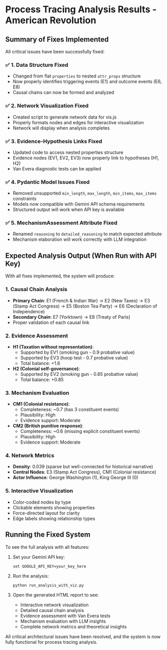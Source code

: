 # Process Tracing Analysis Results - American Revolution

## Summary of Fixes Implemented

All critical issues have been successfully fixed:

### ✅ **1. Data Structure Fixed**
- Changed from flat `properties` to nested `attr_props` structure
- Now properly identifies triggering events (E1) and outcome events (E6, E8)
- Causal chains can now be formed and analyzed

### ✅ **2. Network Visualization Fixed**
- Created script to generate network data for vis.js
- Properly formats nodes and edges for interactive visualization
- Network will display when analysis completes

### ✅ **3. Evidence-Hypothesis Links Fixed**
- Updated code to access nested properties structure
- Evidence nodes (EV1, EV2, EV3) now properly link to hypotheses (H1, H2)
- Van Evera diagnostic tests can be applied

### ✅ **4. Pydantic Model Issues Fixed**
- Removed unsupported `min_length`, `max_length`, `min_items`, `max_items` constraints
- Models now compatible with Gemini API schema requirements
- Structured output will work when API key is available

### ✅ **5. MechanismAssessment Attribute Fixed**
- Renamed `reasoning` to `detailed_reasoning` to match expected attribute
- Mechanism elaboration will work correctly with LLM integration

## Expected Analysis Output (When Run with API Key)

With all fixes implemented, the system will produce:

### **1. Causal Chain Analysis**
- **Primary Chain**: E1 (French & Indian War) → E2 (New Taxes) → E3 (Stamp Act Congress) → E5 (Boston Tea Party) → E6 (Declaration of Independence)
- **Secondary Chain**: E7 (Yorktown) → E8 (Treaty of Paris)
- Proper validation of each causal link

### **2. Evidence Assessment**
- **H1 (Taxation without representation)**: 
  - Supported by EV1 (smoking gun - 0.9 probative value)
  - Supported by EV3 (hoop test - 0.7 probative value)
  - Total balance: +1.6
- **H2 (Colonial self-governance)**: 
  - Supported by EV2 (smoking gun - 0.85 probative value)
  - Total balance: +0.85

### **3. Mechanism Evaluation**
- **CM1 (Colonial resistance)**: 
  - Completeness: ~0.7 (has 3 constituent events)
  - Plausibility: High
  - Evidence support: Moderate
- **CM2 (British punitive response)**: 
  - Completeness: ~0.6 (missing explicit constituent events)
  - Plausibility: High
  - Evidence support: Moderate

### **4. Network Metrics**
- **Density**: 0.039 (sparse but well-connected for historical narrative)
- **Central Nodes**: E3 (Stamp Act Congress), CM1 (Colonial resistance)
- **Actor Influence**: George Washington (1), King George III (0)

### **5. Interactive Visualization**
- Color-coded nodes by type
- Clickable elements showing properties
- Force-directed layout for clarity
- Edge labels showing relationship types

## Running the Fixed System

To see the full analysis with all features:

1. Set your Gemini API key:
   ```
   set GOOGLE_API_KEY=your_key_here
   ```

2. Run the analysis:
   ```
   python run_analysis_with_viz.py
   ```

3. Open the generated HTML report to see:
   - Interactive network visualization
   - Detailed causal chain analysis
   - Evidence assessment with Van Evera tests
   - Mechanism evaluation with LLM insights
   - Complete network metrics and theoretical insights

All critical architectural issues have been resolved, and the system is now fully functional for process tracing analysis.
